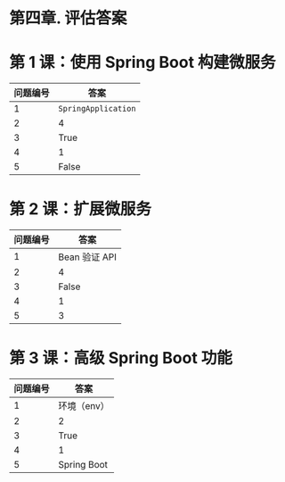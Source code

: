 # 第四章. 评估答案

# 第 1 课：使用 Spring Boot 构建微服务

| **问题编号** | **答案** |
| --- | --- |
| 1 | `SpringApplication` |
| 2 | 4 |
| 3 | True |
| 4 | 1 |
| 5 | False |

# 第 2 课：扩展微服务

| **问题编号** | **答案** |
| --- | --- |
| 1 | Bean 验证 API |
| 2 | 4 |
| 3 | False |
| 4 | 1 |
| 5 | 3 |

# 第 3 课：高级 Spring Boot 功能

| **问题编号** | **答案** |
| --- | --- |
| 1 | 环境（env） |
| 2 | 2 |
| 3 | True |
| 4 | 1 |
| 5 | Spring Boot |
